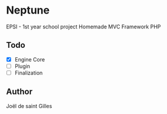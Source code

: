 # Neptune

EPSI - 1st year school project
Homemade MVC Framework PHP

## Todo
- [x] Engine Core 
- [ ] Plugin
- [ ] Finalization

## Author 
Joël de saint Gilles
